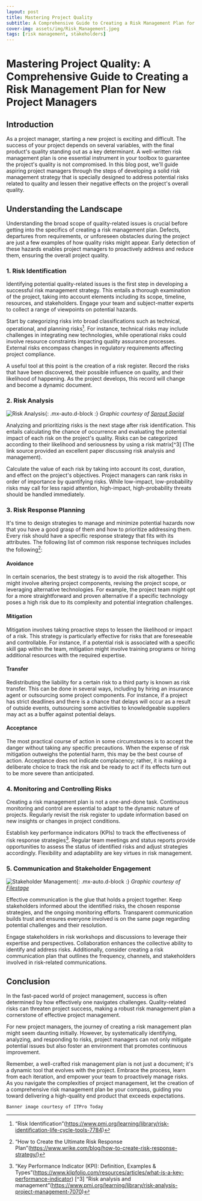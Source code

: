 ```yaml
---
layout: post
title: Mastering Project Quality
subtitle: A Comprehensive Guide to Creating a Risk Management Plan for New Project Managers
cover-img: assets/img/Risk_Management.jpeg
tags: [risk management, stakeholders]
---
```


# Mastering Project Quality: A Comprehensive Guide to Creating a Risk Management Plan for New Project Managers

## Introduction

As a project manager, starting a new project is exciting and difficult. The success of your project depends on several variables, with the final product's quality standing out as a key determinant. A well-written risk management plan is one essential instrument in your toolbox to guarantee the project's quality is not compromised. In this blog post, we'll guide aspiring project managers through the steps of developing a solid risk management strategy that is specially designed to address potential risks related to quality and lessen their negative effects on the project's overall quality.

## Understanding the Landscape

Understanding the broad scope of quality-related issues is crucial before getting into the specifics of creating a risk management plan. Defects, departures from requirements, or unforeseen obstacles during the project are just a few examples of how quality risks might appear. Early detection of these hazards enables project managers to proactively address and reduce them, ensuring the overall project quality.

### 1. Risk Identification

Identifying potential quality-related issues is the first step in developing a successful risk management strategy. This entails a thorough examination of the project, taking into account elements including its scope, timeline, resources, and stakeholders. Engage your team and subject-matter experts to collect a range of viewpoints on potential hazards.

Start by categorizing risks into broad classifications such as technical, operational, and planning risks[^4]. For instance, technical risks may include challenges in integrating new technologies, while operational risks could involve resource constraints impacting quality assurance processes. External risks encompass changes in regulatory requirements affecting project compliance.

A useful tool at this point is the creation of a risk register. Record the risks that have been discovered, their possible influence on quality, and their likelihood of happening. As the project develops, this record will change and become a dynamic document.

### 2. Risk Analysis

![Risk Analysis](/agile-blog/assets/img/Risk_Analysis.jpg){: .mx-auto.d-block :}
*Graphic courtesy of [Sprout Social](https://sproutsocial.com/insights/competitor-analysis-tools/)*

Analyzing and prioritizing risks is the next stage after risk identification. This entails calculating the chance of occurrence and evaluating the potential impact of each risk on the project's quality. Risks can be categorized according to their likelihood and seriousness by using a risk matrix[^3] (The link source provided an excellent paper discussing risk analysis and management).

Calculate the value of each risk by taking into account its cost, duration, and effect on the project's objectives. Project managers can rank risks in order of importance by quantifying risks. While low-impact, low-probability risks may call for less rapid attention, high-impact, high-probability threats should be handled immediately.

### 3. Risk Response Planning

It's time to design strategies to manage and minimize potential hazards now that you have a good grasp of them and how to prioritize addressing them. Every risk should have a specific response strategy that fits with its attributes. The following list of common risk response techniques includes the following[^1]:

#### Avoidance

In certain scenarios, the best strategy is to avoid the risk altogether. This might involve altering project components, revising the project scope, or leveraging alternative technologies. For example, the project team might opt for a more straightforward and proven alternative if a specific technology poses a high risk due to its complexity and potential integration challenges.

#### Mitigation

Mitigation involves taking proactive steps to lessen the likelihood or impact of a risk. This strategy is particularly effective for risks that are foreseeable and controllable. For instance, if a potential risk is associated with a specific skill gap within the team, mitigation might involve training programs or hiring additional resources with the required expertise.

#### Transfer

Redistributing the liability for a certain risk to a third party is known as risk transfer. This can be done in several ways, including by hiring an insurance agent or outsourcing some project components. For instance, if a project has strict deadlines and there is a chance that delays will occur as a result of outside events, outsourcing some activities to knowledgeable suppliers may act as a buffer against potential delays.

#### Acceptance

The most practical course of action in some circumstances is to accept the danger without taking any specific precautions. When the expense of risk mitigation outweighs the potential harm, this may be the best course of action. Acceptance does not indicate complacency; rather, it is making a deliberate choice to track the risk and be ready to act if its effects turn out to be more severe than anticipated.

### 4. Monitoring and Controlling Risks

Creating a risk management plan is not a one-and-done task. Continuous monitoring and control are essential to adapt to the dynamic nature of projects. Regularly revisit the risk register to update information based on new insights or changes in project conditions.

Establish key performance indicators (KPIs) to track the effectiveness of risk response strategies[^2]. Regular team meetings and status reports provide opportunities to assess the status of identified risks and adjust strategies accordingly. Flexibility and adaptability are key virtues in risk management.

### 5. Communication and Stakeholder Engagement

![Stakeholder Management](/agile-blog/assets/img/Stakeholder_Management.png){: .mx-auto.d-block :}
*Graphic courtesy of [Filestage](https://filestage.io/blog/stakeholder-management/)*

Effective communication is the glue that holds a project together. Keep stakeholders informed about the identified risks, the chosen response strategies, and the ongoing monitoring efforts. Transparent communication builds trust and ensures everyone involved is on the same page regarding potential challenges and their resolution.

Engage stakeholders in risk workshops and discussions to leverage their expertise and perspectives. Collaboration enhances the collective ability to identify and address risks. Additionally, consider creating a risk communication plan that outlines the frequency, channels, and stakeholders involved in risk-related communications.

## Conclusion

In the fast-paced world of project management, success is often determined by how effectively one navigates challenges. Quality-related risks can threaten project success, making a robust risk management plan a cornerstone of effective project management.

For new project managers, the journey of creating a risk management plan might seem daunting initially. However, by systematically identifying, analyzing, and responding to risks, project managers can not only mitigate potential issues but also foster an environment that promotes continuous improvement.

Remember, a well-crafted risk management plan is not just a document; it's a dynamic tool that evolves with the project. Embrace the process, learn from each iteration, and empower your team to proactively manage risks. As you navigate the complexities of project management, let the creation of a comprehensive risk management plan be your compass, guiding you toward delivering a high-quality end product that exceeds expectations.

[^1]: “How to Create the Ultimate Risk Response Plan”(https://www.wrike.com/blog/how-to-create-risk-response-strategy/)
[^2]: “Key Performance Indicator (KPI): Definition, Examples & Types”(https://www.klipfolio.com/resources/articles/what-is-a-key-performance-indicator)
[^3] “Risk analysis and management”(https://www.pmi.org/learning/library/risk-analysis-project-management-7070)
[^4]: “Risk Identification”(https://www.pmi.org/learning/library/risk-identification-life-cycle-tools-7784)

~~~
Banner image courtesy of ITPro Today
~~~
